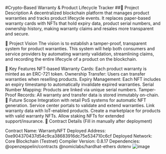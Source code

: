 #Crypto-Based Warranty & Product Lifecycle Tracker
##📝 Project Description
A decentralized blockchain platform that manages product warranties and tracks product lifecycle events. It replaces paper-based warranty cards with NFTs that hold expiry data, product serial numbers, and ownership history, making warranty claims and resales more transparent and secure.

🎯 Project Vision
The vision is to establish a tamper-proof, transparent system for product warranties. This system will help both consumers and service providers by automating warranty validation, streamlining claims, and recording the entire lifecycle of a product on the blockchain.

🔑 Key Features
NFT-based Warranty Cards: Each product warranty is minted as an ERC-721 token.
Ownership Transfer: Users can transfer warranties when reselling products.
Expiry Management: Each NFT includes an expiry timestamp to automatically invalidate expired warranties.
Serial Number Mapping: Products are linked via unique serial numbers.
Tamper-Proof Records: All warranty and transfer data is stored immutably on-chain.
🔮 Future Scope
Integration with retail PoS systems for automatic NFT generation.
Service center portals to validate and extend warranties.
Link warranty data with IoT-enabled products.
Create a marketplace for products with valid warranty NFTs.
Allow staking NFTs for extended support/insurance.
📜 Contract Details
(Fill in manually after deployment)

Contract Name: WarrantyNFT
Deployed Address: 0xe904370437d54c9ca38683916dc75e534710c6cf
Deployed Network: Core Blockchain (Testnet)
Compiler Version: 0.8.17
Dependencies:
@openzeppelin/contracts
@nomiclabs/hardhat-ethers
dotenv
![image](https://github.com/user-attachments/assets/43faa57d-e526-46c7-a494-0db50bf4fd6a)

